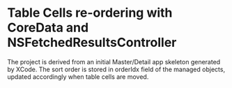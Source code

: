 Table Cells re-ordering with CoreData and NSFetchedResultsController
====================================================================

The project is derived from an initial Master/Detail app skeleton generated by XCode. The sort order is stored in orderIdx field of the managed objects, updated accordingly when table cells are moved.

